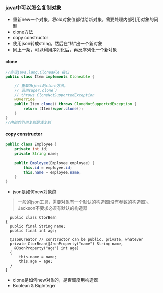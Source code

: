 ### java中可以怎么复制对象
* 重新new一个对象，将old对象值都付给新对象，需要处理内部引用对象的问题
* clone方法
* copy constructor
* 使用json转成string，然后在“转”出一个新对象
* 同上一条，可以利用序列化后，再反序列化一个新对象


#### clone
```java
//实现java.lang.Cloneable 接口
public class Item implements Cloneable {

	// 重载Object的clone方法。
    // 调用super.clone()
    // throws CloneNotSupportedException
    @Override
	public Item clone() throws CloneNotSupportedException {
        return (Item)super.clone();
    }
}
//内部的引用复制是浅复制
```

#### copy constructor
```java
public class Employee {
    private int id;
    private String name;
     
    public Employee(Employee employee) {
        this.id = employee.id;
        this.name = employee.name;
    }
}
```

* json是如何new对象的
> 一般的json工具，需要对象有一个默认的构造器(没有参数的构造器)。Jackson不要求必须有默认的构造器
```
  public class CtorBean
{
  public final String name;
  public final int age;

  @JsonCreator // constructor can be public, private, whatever
  private CtorBean(@JsonProperty("name") String name,
    @JsonProperty("age") int age)
  {
      this.name = name;
      this.age = age;
  }
}
```
* clone是如何new对象的，是否调度用构造器
* Boolean & BigInteger
